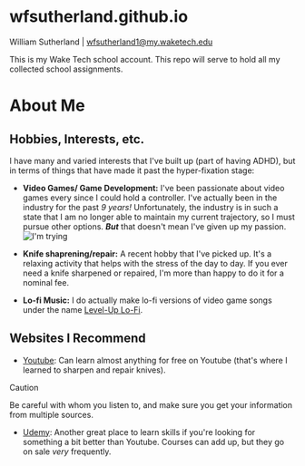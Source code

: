 # wfsutherland.github.io
William Sutherland | wfsutherland1@my.waketech.edu

This is my Wake Tech school account. This repo will serve to hold all my collected school assignments.

# __About Me__

## Hobbies, Interests, etc.
I have many and varied interests that I've built up (part of having ADHD), but in terms of things that have made it past the hyper-fixation stage:

- **Video Games/ Game Development:** I've been passionate about video games every since I could hold a controller. I've actually been in the industry for the past _9 years!_ Unfortunately, the industry is in such a state that I am no longer able to maintain my current trajectory, so I must pursue other options. **_But_** that doesn't mean I've given up my passion.
![I'm trying](C:/Users/wdog0/Pictures/nothoughts.png)

- **Knife shaprening/repair:** A recent hobby that I've picked up. It's a relaxing activity that helps with the stress of the day to day. If you ever need a knife sharpened or repaired, I'm more than happy to do it for a nominal fee.

- **Lo-fi Music:** I do actually make lo-fi versions of video game songs under the name [Level-Up Lo-Fi][Soundcloud link].

## Websites I Recommend
- [Youtube][youtube]: Can learn almost anything for free on Youtube (that's where I learned to sharpen and repair knives).

> [!Caution]
> Be careful with whom you listen to, and make sure you get your information from multiple sources.

- [Udemy][udemy]: Another great place to learn skills if you're looking for something a bit better than Youtube. Courses can add up, but they go on sale _very_ frequently.

<!--Links in order-->
[Soundcloud link]: https://soundcloud.com/level-up-lofi-192774113
[youtube]: https://www.youtube.com/
[udemy]: https://www.udemy.com/